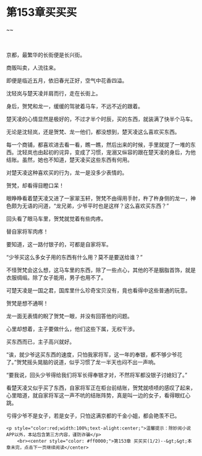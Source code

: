 # 第153章买买买
~~
    	    <p name="pagetop" href="javascript:void(0);" onclick="return false" style="line-height: 35px;padding: 10px;color: #333;"> </p><p>京都，最繁华的长街便是长兴街。</p><p>商贩叫卖，人流往来。</p><p>即便是临近五月，依旧春光正好，空气中花香四溢。</p><p>沈轻岚与楚天凌并肩而行，走在长街上。</p><p>身后，贺梵和龙一，缓缓的驾驶着马车，不远不近的跟着。</p><p>楚天凌的心情显然是极好的，不过才半个时辰，买的东西，就装满了快半个马车。</p><p>无论是沈轻岚，还是贺梵、龙一他们，都没想到，楚天凌这么喜欢买东西。</p><p>每一个商铺，都喜欢进去看一看，瞧一瞧，然后出来的时候，手里就提了一堆的东西。沈轻岚也由起初的诧异，变成了习惯，宠溺又纵容的跟在楚天凌的身后，为他结账。虽然，她也不知道，楚天凌买这些东西有何用。</p><p>对楚天凌这种喜欢买的行为，龙一是没多少表情的。</p><p>贺梵，却看得目瞪口呆！</p><p>眼睁睁看着楚天凌又进了一家翠玉轩，贺梵不由得用手肘，杵了杵身侧的龙一，神色颇为无语的问道，“龙兄弟，少爷平时也是这样？这么喜欢买东西？”</p><p>回头看了眼马车里，贺梵就觉着有些肉疼。</p><p>替自家将军肉疼！</p><p>要知道，这一路付银子的，可都是自家将军。</p><p>“少爷买这么多女子用的东西有什么用？莫不是要送给谁？”</p><p>不怪贺梵会这么想，这马车里的东西，除了一些点心，其他的不是胭脂首饰，就是衣服绸缎。除了女子能用，男子也用不了。</p><p>可楚天凌是一国之君，国库里什么珍奇宝贝没有，竟也看得中这些普通的玩意。</p><p>贺梵是想不通啊！</p><p>龙一面无表情的睨了贺梵一眼，并没有回答他的问题。</p><p>心里却想着，主子要做什么，他们这些下属，无权干涉。</p><p>买东西而已，主子高兴就好。</p><p>“诶，就少爷这买东西的速度，只怕我家将军，这一年的奉银，都不够少爷花了。”贺梵摇头晃脑的说道，似乎习惯了龙一半天也闷不出一声响。</p><p>“要我说，回头少爷得给我们将军长得奉银才对，不然将军都没银子讨媳妇了。”</p><p>看楚天凌又似乎买了东西，自家将军正在柜台前结账，贺梵就啧啧的感叹了起来，心里暗道，就自家将军这一声不吭的结账阵势，真是叫一边的女子，看得眼红心跳。</p><p>亏得少爷不是女子，若是女子，只怕这满京都的千金小姐，都会艳羡不已。</p>
    	
   	<p style="color:red;width:100%;text-alight:center;">温馨提示：除妙阅小说APP以外，本站包含第三方内容，谨防诈骗</p>
    	<br><center style="color: #ff0000;">第153章 买买买(1/2)--&gt;&gt;本章未完，点击下一页继续阅读</center>
    	